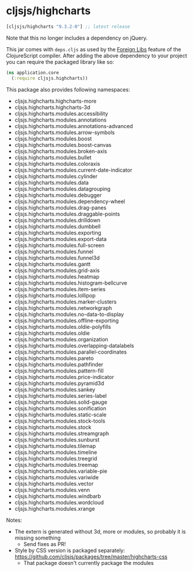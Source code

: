 # cljsjs/highcharts

[](dependency)
```clojure
[cljsjs/highcharts "9.3.2-0"] ;; latest release
```
[](/dependency)

Note that this no longer includes a dependency on jQuery.

This jar comes with `deps.cljs` as used by the [Foreign Libs][flibs] feature
of the ClojureScript compiler. After adding the above dependency to your project
you can require the packaged library like so:

```clojure
(ns application.core
  (:require cljsjs.highcharts))
```

This package also provides following namespaces:

- cljsjs.highcharts.highcharts-more
- cljsjs.highcharts.highcharts-3d
- cljsjs.highcharts.modules.accessibility
- cljsjs.highcharts.modules.annotations
- cljsjs.highcharts.modules.annotations-advanced
- cljsjs.highcharts.modules.arrow-symbols
- cljsjs.highcharts.modules.boost
- cljsjs.highcharts.modules.boost-canvas
- cljsjs.highcharts.modules.broken-axis
- cljsjs.highcharts.modules.bullet
- cljsjs.highcharts.modules.coloraxis
- cljsjs.highcharts.modules.current-date-indicator
- cljsjs.highcharts.modules.cylinder
- cljsjs.highcharts.modules.data
- cljsjs.highcharts.modules.datagrouping
- cljsjs.highcharts.modules.debugger
- cljsjs.highcharts.modules.dependency-wheel
- cljsjs.highcharts.modules.drag-panes
- cljsjs.highcharts.modules.draggable-points
- cljsjs.highcharts.modules.drilldown
- cljsjs.highcharts.modules.dumbbell
- cljsjs.highcharts.modules.exporting
- cljsjs.highcharts.modules.export-data
- cljsjs.highcharts.modules.full-screen
- cljsjs.highcharts.modules.funnel
- cljsjs.highcharts.modules.funnel3d
- cljsjs.highcharts.modules.gantt
- cljsjs.highcharts.modules.grid-axis
- cljsjs.highcharts.modules.heatmap
- cljsjs.highcharts.modules.histogram-bellcurve
- cljsjs.highcharts.modules.item-series
- cljsjs.highcharts.modules.lollipop
- cljsjs.highcharts.modules.marker-clusters
- cljsjs.highcharts.modules.networkgraph
- cljsjs.highcharts.modules.no-data-to-display
- cljsjs.highcharts.modules.offline-exporting
- cljsjs.highcharts.modules.oldie-polyfills
- cljsjs.highcharts.modules.oldie
- cljsjs.highcharts.modules.organization
- cljsjs.highcharts.modules.overlapping-datalabels
- cljsjs.highcharts.modules.parallel-coordinates
- cljsjs.highcharts.modules.pareto
- cljsjs.highcharts.modules.pathfinder
- cljsjs.highcharts.modules.pattern-fill
- cljsjs.highcharts.modules.price-indicator
- cljsjs.highcharts.modules.pyramid3d
- cljsjs.highcharts.modules.sankey
- cljsjs.highcharts.modules.series-label
- cljsjs.highcharts.modules.solid-gauge
- cljsjs.highcharts.modules.sonification
- cljsjs.highcharts.modules.static-scale
- cljsjs.highcharts.modules.stock-tools
- cljsjs.highcharts.modules.stock
- cljsjs.highcharts.modules.streamgraph
- cljsjs.highcharts.modules.sunburst
- cljsjs.highcharts.modules.tilemap
- cljsjs.highcharts.modules.timeline
- cljsjs.highcharts.modules.treegrid
- cljsjs.highcharts.modules.treemap
- cljsjs.highcharts.modules.variable-pie
- cljsjs.highcharts.modules.variwide
- cljsjs.highcharts.modules.vector
- cljsjs.highcharts.modules.venn
- cljsjs.highcharts.modules.windbarb
- cljsjs.highcharts.modules.wordcloud
- cljsjs.highcharts.modules.xrange

Notes:

- The extern is generated without 3d, more or modules, so probably it is missing something
    - Send fixes as PR!
- Style by CSS version is packaged separately: https://github.com/cljsjs/packages/tree/master/highcharts-css
    - That package doesn't currently package the modules

[flibs]: https://clojurescript.org/reference/packaging-foreign-deps
